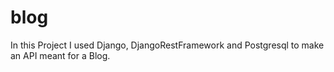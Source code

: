 # blog
In this Project I used Django, DjangoRestFramework and Postgresql to make an API meant for a Blog. 
